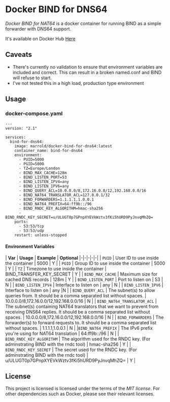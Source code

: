 
# Docker BIND for DNS64

*Docker BIND for NAT64* is a docker container for running BIND as a simple forwarder with DNS64 support.

It's available on Docker Hub [Here](https://hub.docker.com/repository/docker/marrold/docker-bind-for-dns64)

## Caveats

- There's currently no validation to ensure that environment variables are included and correct. This can result in a broken named.conf and BIND will refuse to start.
- I've not tested this in a high load, production type environment

## Usage

### docker-compose.yaml
    ---
    version: "2.1"

    services:
      bind-for-dns64:
        image: marrold/docker-bind-for-dns64:latest
        container_name: bind-for-dns64
        environment:
          - PUID=5000
          - PGID=5000
          - TZ=Europe/London
          - BIND_MAX_CACHE=128m
          - BIND_LISTEN_PORT=53
          - BIND_LISTEN_IPV4=any
          - BIND_LISTEN_IPV6=any
          - BIND_QUERY_ACL=10.0.0.0/8,172.16.0.0/12,192.168.0.0/16
          - BIND_NAT64_TRANSLATOR_ACL=127.0.0.1/32
          - BIND_FORWARDERS=1.1.1.1,1.0.0.1
          - BIND_NAT64_PREFIX=64:ff9b::/96
          - BIND_RNDC_KEY_ALGORITHM=hmac-sha256
          - BIND_RNDC_KEY_SECRET=u/ULUGT0p7GPnpXYEVkWztv3fKi5hURD9PyJnvqMhZQ=
        ports:
          - 53:53/tcp
          - 53:53/udp
        restart: unless-stopped

#### Environment Variables

 | **Var** | **Usage** | **Example** | **Optional**
 |-|-|-|-|-|
 | `PUID` | User ID to use inside the container | 5000 | Y |
 | `PGID` | Group ID to use inside the container | 5000 | Y |
 | `TZ` | Timezone to use inside the container | BIND_TRANSFER_KEY_SECRET | Y |
 | `BIND_MAX_CACHE` | Maximum size for cached DNS records | 128m |  Y |
 | `BIND_LISTEN_PORT` | Port to listen on | 53 | N |
 | `BIND_LISTEN_IPV4` | Interface to listen on | any | N |
 | `BIND_LISTEN_IPV6` | Interface to listen on | any |N |
 | `BIND_QUERY_ACL` | The subnet(s) to allow queries from. It should be a comma separated list without spaces. | 10.0.0.0/8,172.16.0.0/12,192.168.0.0/16 | N |
 | `BIND_NAT64_TRANSLATOR_ACL` | The subnet(s) containing NAT64 translators that we want to prevent from receiving DNS64 replies. It should be a comma separated list without spaces. | 10.0.0.0/8,172.16.0.0/12,192.168.0.0/16 | N |
 | `BIND_FORWARDERS` | The forwarder(s) to forward requests to. It should be a comma separated list without spaces.  | 1.1.1.1,1.0.0.1 | N |
 |`BIND_NAT64_PREFIX` | The IPv6 prefix you're using for NAT64 translation | 64:ff9b::/96 | N |
 | `BIND_RNDC_KEY_ALGORITHM` | The algorithm used for the RNDC key. (For adminstrating BIND with the rndc tool) | hmac-sha256 | Y |
 | `BIND_RNDC_KEY_SECRET` | The secret used for the RNDC key. (For adminstrating BIND with the rndc tool) | u/ULUGT0p7GPnpXYEVkWztv3fKi5hURD9PyJnvqMhZQ= | Y |


## License

This project is licensed is licensed under the terms of the _MIT license_. For other dependencies such as Docker, please see their relevant licenses.


